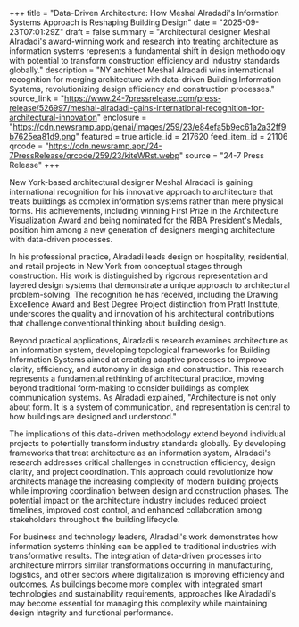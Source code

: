 +++
title = "Data-Driven Architecture: How Meshal Alradadi's Information Systems Approach is Reshaping Building Design"
date = "2025-09-23T07:01:29Z"
draft = false
summary = "Architectural designer Meshal Alradadi's award-winning work and research into treating architecture as information systems represents a fundamental shift in design methodology with potential to transform construction efficiency and industry standards globally."
description = "NY architect Meshal Alradadi wins international recognition for merging architecture with data-driven Building Information Systems, revolutionizing design efficiency and construction processes."
source_link = "https://www.24-7pressrelease.com/press-release/526997/meshal-alradadi-gains-international-recognition-for-architectural-innovation"
enclosure = "https://cdn.newsramp.app/genai/images/259/23/e84efa5b9ec61a2a32ff9b7625ea81d9.png"
featured = true
article_id = 217620
feed_item_id = 21106
qrcode = "https://cdn.newsramp.app/24-7PressRelease/qrcode/259/23/kiteWRst.webp"
source = "24-7 Press Release"
+++

<p>New York-based architectural designer Meshal Alradadi is gaining international recognition for his innovative approach to architecture that treats buildings as complex information systems rather than mere physical forms. His achievements, including winning First Prize in the Architecture Visualization Award and being nominated for the RIBA President's Medals, position him among a new generation of designers merging architecture with data-driven processes.</p><p>In his professional practice, Alradadi leads design on hospitality, residential, and retail projects in New York from conceptual stages through construction. His work is distinguished by rigorous representation and layered design systems that demonstrate a unique approach to architectural problem-solving. The recognition he has received, including the Drawing Excellence Award and Best Degree Project distinction from Pratt Institute, underscores the quality and innovation of his architectural contributions that challenge conventional thinking about building design.</p><p>Beyond practical applications, Alradadi's research examines architecture as an information system, developing topological frameworks for Building Information Systems aimed at creating adaptive processes to improve clarity, efficiency, and autonomy in design and construction. This research represents a fundamental rethinking of architectural practice, moving beyond traditional form-making to consider buildings as complex communication systems. As Alradadi explained, "Architecture is not only about form. It is a system of communication, and representation is central to how buildings are designed and understood."</p><p>The implications of this data-driven methodology extend beyond individual projects to potentially transform industry standards globally. By developing frameworks that treat architecture as an information system, Alradadi's research addresses critical challenges in construction efficiency, design clarity, and project coordination. This approach could revolutionize how architects manage the increasing complexity of modern building projects while improving coordination between design and construction phases. The potential impact on the architecture industry includes reduced project timelines, improved cost control, and enhanced collaboration among stakeholders throughout the building lifecycle.</p><p>For business and technology leaders, Alradadi's work demonstrates how information systems thinking can be applied to traditional industries with transformative results. The integration of data-driven processes into architecture mirrors similar transformations occurring in manufacturing, logistics, and other sectors where digitalization is improving efficiency and outcomes. As buildings become more complex with integrated smart technologies and sustainability requirements, approaches like Alradadi's may become essential for managing this complexity while maintaining design integrity and functional performance.</p>